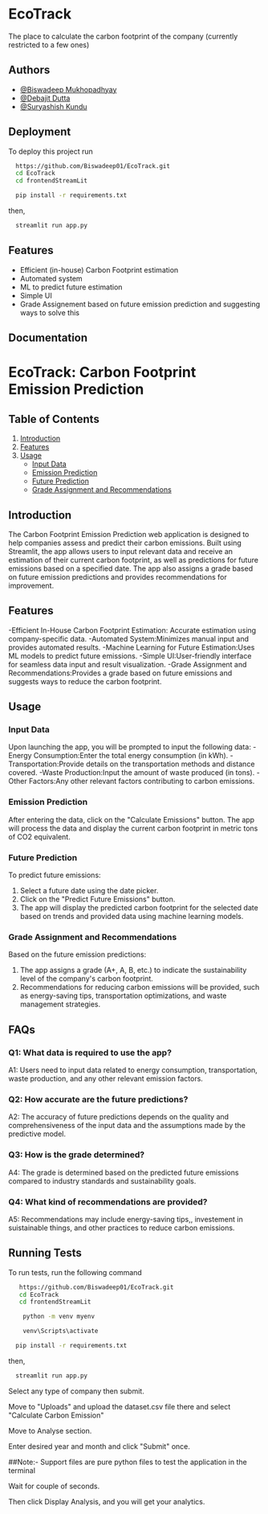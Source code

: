 
# EcoTrack

The place to calculate the carbon footprint of the company (currently restricted to a few ones)


## Authors

- [@Biswadeep Mukhopadhyay](https://www.github.com/Biswadeep01)
- [@Debajit Dutta](https://www.github.com/debajit07)
- [@Suryashish Kundu](https://www.github.com/suryashish)


## Deployment

To deploy this project run

 ```bash
   https://github.com/Biswadeep01/EcoTrack.git
   cd EcoTrack
   cd frontendStreamLit
   ```

```bash
  pip install -r requirements.txt
```
then, 
```bash
  streamlit run app.py
```


## Features

- Efficient (in-house) Carbon Footprint estimation
- Automated system
- ML to predict future estimation
- Simple UI
- Grade Assignement based on future emission prediction and suggesting ways to solve this


## Documentation

# EcoTrack: Carbon Footprint Emission Prediction

## Table of Contents
1. [Introduction](#introduction)
2. [Features](#features)
3. [Usage](#usage)
   - [Input Data](#input-data)
   - [Emission Prediction](#emission-prediction)
   - [Future Prediction](#future-prediction)
   - [Grade Assignment and Recommendations](#grade-assignment-and-recommendations)

## Introduction
The Carbon Footprint Emission Prediction web application is designed to help companies assess and predict their carbon emissions. Built using Streamlit, the app allows users to input relevant data and receive an estimation of their current carbon footprint, as well as predictions for future emissions based on a specified date. The app also assigns a grade based on future emission predictions and provides recommendations for improvement.

## Features
-Efficient In-House Carbon Footprint Estimation: Accurate estimation using company-specific data.
-Automated System:Minimizes manual input and provides automated results.
-Machine Learning for Future Estimation:Uses ML models to predict future emissions.
-Simple UI:User-friendly interface for seamless data input and result visualization.
-Grade Assignment and Recommendations:Provides a grade based on future emissions and suggests ways to reduce the carbon footprint.


## Usage

### Input Data
Upon launching the app, you will be prompted to input the following data:
-Energy Consumption:Enter the total energy consumption (in kWh).
-Transportation:Provide details on the transportation methods and distance covered.
-Waste Production:Input the amount of waste produced (in tons).
-Other Factors:Any other relevant factors contributing to carbon emissions.

### Emission Prediction
After entering the data, click on the "Calculate Emissions" button. The app will process the data and display the current carbon footprint in metric tons of CO2 equivalent.

### Future Prediction
To predict future emissions:
1. Select a future date using the date picker.
2. Click on the "Predict Future Emissions" button.
3. The app will display the predicted carbon footprint for the selected date based on trends and provided data using machine learning models.

### Grade Assignment and Recommendations
Based on the future emission predictions:
1. The app assigns a grade (A+, A, B, etc.) to indicate the sustainability level of the company's carbon footprint.
2. Recommendations for reducing carbon emissions will be provided, such as energy-saving tips, transportation optimizations, and waste management strategies.



## FAQs
### Q1: What data is required to use the app?
A1: Users need to input data related to energy consumption, transportation, waste production, and any other relevant emission factors.

### Q2: How accurate are the future predictions?
A2: The accuracy of future predictions depends on the quality and comprehensiveness of the input data and the assumptions made by the predictive model.

### Q3: How is the grade determined?
A4: The grade is determined based on the predicted future emissions compared to industry standards and sustainability goals.

### Q4: What kind of recommendations are provided?
A5: Recommendations may include energy-saving tips,, investement in suistainable things, and other practices to reduce carbon emissions.
## Running Tests

To run tests, run the following command

```bash
   https://github.com/Biswadeep01/EcoTrack.git
   cd EcoTrack
   cd frontendStreamLit
   ```
```bash
    python -m venv myenv
```
```bash
    venv\Scripts\activate
```
```bash
  pip install -r requirements.txt
```
then, 
```bash
  streamlit run app.py
```

Select any type of company then submit.

Move to "Uploads" and upload the dataset.csv file there and select "Calculate Carbon Emission"

Move to Analyse section.

Enter desired year and month and click "Submit" once.

##Note:- Support files are pure python files to test the application in the terminal

Wait for couple of seconds.

Then click Display Analysis, and you will get your analytics.



